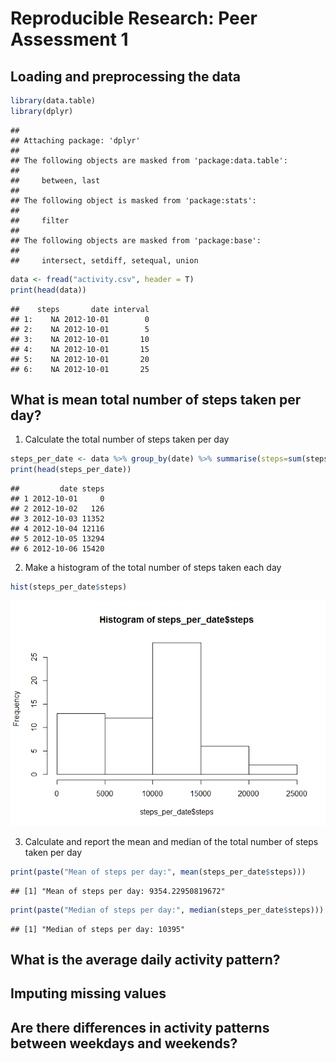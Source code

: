 # Reproducible Research: Peer Assessment 1


## Loading and preprocessing the data



```r
library(data.table)
library(dplyr)
```

```
## 
## Attaching package: 'dplyr'
## 
## The following objects are masked from 'package:data.table':
## 
##     between, last
## 
## The following object is masked from 'package:stats':
## 
##     filter
## 
## The following objects are masked from 'package:base':
## 
##     intersect, setdiff, setequal, union
```

```r
data <- fread("activity.csv", header = T)
print(head(data))
```

```
##    steps       date interval
## 1:    NA 2012-10-01        0
## 2:    NA 2012-10-01        5
## 3:    NA 2012-10-01       10
## 4:    NA 2012-10-01       15
## 5:    NA 2012-10-01       20
## 6:    NA 2012-10-01       25
```


## What is mean total number of steps taken per day?

1. Calculate the total number of steps taken per day


```r
steps_per_date <- data %>% group_by(date) %>% summarise(steps=sum(steps, na.rm=T))
print(head(steps_per_date))
```

```
##         date steps
## 1 2012-10-01     0
## 2 2012-10-02   126
## 3 2012-10-03 11352
## 4 2012-10-04 12116
## 5 2012-10-05 13294
## 6 2012-10-06 15420
```

2. Make a histogram of the total number of steps taken each day


```r
hist(steps_per_date$steps)
```

![](PA1_template_files/figure-html/unnamed-chunk-3-1.png) 

3. Calculate and report the mean and median of the total number of steps taken per day


```r
print(paste("Mean of steps per day:", mean(steps_per_date$steps)))
```

```
## [1] "Mean of steps per day: 9354.22950819672"
```

```r
print(paste("Median of steps per day:", median(steps_per_date$steps)))
```

```
## [1] "Median of steps per day: 10395"
```


## What is the average daily activity pattern?



## Imputing missing values



## Are there differences in activity patterns between weekdays and weekends?
